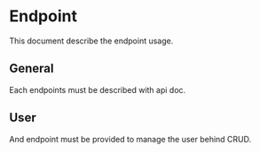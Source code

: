 # Endpoint

This document describe the endpoint usage.

## General

Each endpoints must be described with api doc.

## User

And endpoint must be provided to manage the user behind CRUD.
